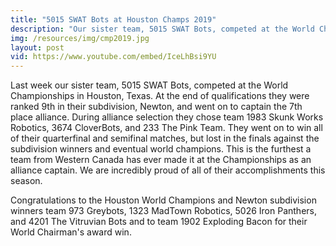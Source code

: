 ```yaml
---
title: "5015 SWAT Bots at Houston Champs 2019"
description: "Our sister team, 5015 SWAT Bots, competed at the World Championships in Houston last week and lost in the division finals against the alliance that would go on to win the championship"
img: /resources/img/cmp2019.jpg
layout: post
vid: https://www.youtube.com/embed/IceLhBsi9YU
---
```

Last week our sister team, 5015 SWAT Bots, competed at the World Championships in Houston, Texas. At the end of qualifications they were ranked 9th in their subdivision, Newton, and went on to captain the 7th place alliance. During alliance selection they chose team 1983 Skunk Works Robotics, 3674 CloverBots, and 233 The Pink Team. They went on to win all of their quarterfinal and semifinal matches, but lost in the finals against the subdivision winners and eventual world champions. This is the furthest a team from Western Canada has ever made it at the Championships as an alliance captain. We are incredibly proud of all of their accomplishments this season.

Congratulations to the Houston World Champions and Newton subdivision winners team 973 Greybots, 1323 MadTown Robotics, 5026 Iron Panthers, and 4201 The Vitruvian Bots and to team 1902 Exploding Bacon for their World Chairman's award win.